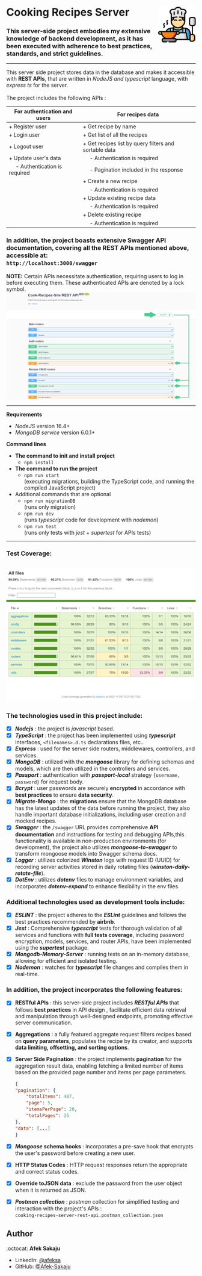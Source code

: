# Cooking Recipes Server <img src="readme-resources/cooking.png" width=100px height=100px align="right">

### This server-side project embodies my extensive knowledge of backend development, as it has been executed with adherence to best practices, standards, and strict guidelines. <br />

---

This server side project stores data in the database and makes it accessible with **REST APIs**, that are written in _NodeJS and typescript_ language, with _express ts_ for the server. <br /> <br />
The project includes the following APIs :

| For authentication and users        | For recipes data                                      |
| ----------------------------------- | ----------------------------------------------------- |
| + Register user                     | + Get recipe by name                                  |
| + Login user                        | + Get list of all the recipes                         |
| + Logout user                       | + Get recipes list by query filters and sortable data |
| + Update user's data                | &emsp; - Authentication is required                   |
| &emsp; - Authentication is required | &emsp; - Pagination included in the response          |
|                                     | + Create a new recipe                                 |
|                                     | &emsp; - Authentication is required                   |
|                                     | + Update existing recipe data                         |
|                                     | &emsp; - Authentication is required                   |
|                                     | + Delete existing recipe                              |
|                                     | &emsp; - Authentication is required                   |

### In addition, the project boasts extensive Swagger API documentation, covering all the REST APIs mentioned above, accessible at: <br /> `http://localhost:3000/swagger` <br />

**NOTE:**
Certain APIs necessitate authentication, requiring users to log in before executing them. These authenticated APIs are denoted by a lock symbol. <br />
![APIs that require authentication](readme-resources/swagger-auth.png) <br />

---

**Requirements**

-   _NodeJS_ version 16.4+
-   _MongoDB service_ version 6.0.1+

**Command lines**

-   **The command to init and install project**
    -   `npm install`
-   **The command to run the project**
    -   `npm run start`<br /> (executing migrations, building the TypeScript code, and running the compiled JavaScript project)
-   Additional commands that are optional
    -   `npm run migrationDB`
        <br />(runs only migration)
    -   `npm run dev`<br /> (runs _typescript_ code for development with _nodemon_)
    -   `npm run test`<br /> (runs only tests with _jest_ + _supertest_ for APIs tests)

---

### Test Coverage:

## ![coverage](readme-resources/coverage.png)

### The technologies used in this project include:

-   [x] _**Nodejs**_ : the project is _javascript_ based.
-   [x] _**TypeScript**_ : the project has been implemented using _**typescript**_ interfaces, `<filenames>.d.ts` declarations files, etc..
-   [x] _**Express**_ : used for the server side routers, middlewares, controllers, and services.
-   [x] _**MongoDB**_ : utilized with the _**mongoose**_ library for defining schemas and models, which are then utilized in the controllers and services.
-   [x] _**Passport**_ : authentication with _**passport-local**_ strategy `{username, password}` for request body.
-   [x] _**Bcrypt**_ : user passwords are securely **encrypted** in accordance with **best practices** to ensure **data security**.
-   [x] _**Migrate-Mongo**_ : the **migrations** ensure that the MongoDB database has the latest updates of the data before running the project, they also handle important database initializations, including user creation and mocked recipes.
-   [x] _**Swagger**_ : the `/swagger` URL provides comprehensive **API documentation** and instructions for testing and debugging APIs,this functionality is available in non-production environments (for development), the project also utilizes _**mongoose-to-swagger**_ to transform mongoose models into Swagger schema docs.
-   [x] _**Logger**_ : utilizes colorized _**Winston**_ logs with request ID (UUID) for recording server activities stored in daily rotating files (_**winston-daily-rotate-file**_).
-   [x] _**DotEnv**_ : utilizes _**dotenv**_ files to manage environment variables, and incorporates _**dotenv-expand**_ to enhance flexibility in the env files.

### Additional technologies used as development tools include:

-   [x] _**ESLINT**_ : the project adheres to the _**ESLint**_ guidelines and follows the best practices recommended by **airbnb**.
-   [x] _**Jest**_ : Comprehensive _**typescript**_ tests for thorough validation of all services and functions with **full tests coverage**, including password encryption, models, services, and router APIs, have been implemented using the _**supertest**_ package.
-   [x] _**Mongodb-Memory-Server**_ : running tests on an in-memory database, allowing for efficient and isolated testing.
-   [x] _**Nodemon**_ : watches for _**typescript**_ file changes and compiles them in real-time.

### In addition, the project incorporates the following features:

-   [x] **RESTful APIs** : this server-side project includes _**RESTful APIs**_ that follows **best practices** in API design , facilitate efficient data retrieval and manipulation through well-designed endpoints, promoting effective server communication.
-   [x] **Aggregations** : a fully featured aggregate request filters recipes based on **query parameters**, populates the recipe by its creator, and supports **data limiting, offsetting, and sorting options**.
-   [x] **Server Side Pagination** : the project implements **pagination** for the aggregation result data, enabling fetching a limited number of items based on the provided page number and items per page parameters.<br />

    ```json
    {
    "pagination": {
        "totalItems": 487,
        "page": 5,
        "itemsPerPage": 20,
        "totalPages": 25
    },
    "data": [...]
    }
    ```

-   [x] **_Mongoose_ schema hooks** : incorporates a pre-save hook that encrypts the user's password before creating a new user.
-   [x] **HTTP Status Codes** : HTTP request responses return the appropriate and correct status codes.
-   [x] **Override toJSON data** : exclude the password from the user object when it is returned as JSON.
-   [x] **_Postman collection_** : _postman_ collection for simplified testing and interaction with the project's APIs : </br>
        `cooking-recipes-server-rest-api.postman_collection.json`

## Author

:octocat: **Afek Sakaju**

-   LinkedIn: [@afeksa](https://www.linkedin.com/in/afeksa/)
-   GitHub: [@Afek-Sakaju](https://github.com/Afek-Sakaju)

